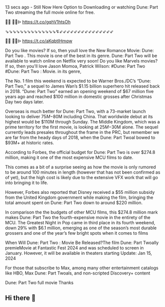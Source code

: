13 secs ago - Still Now Here Option to Downloading or watching Dune: Part Two streaming the full movie online for free.

🔴🔴 🔴🔴ᐅ  https://t.co/gqhV1htsOh

⇘⇘⇘⇘⇘⇘⇘⇘⇘⇘⇘⇘⇘⇘↯⇙⇙⇙⇙⇙⇙⇙⇙⇙⇙⇙⇙⇙⇙⇙

🔴🔴 🔴🔴ᐅ  https://t.co/aKqbtIHmqw


Do you like movies? If so, then youll love the New Romance Movie: Dune: Part Two . This movie is one of the best in its genre. Dune: Part Two will be available to watch online on Netflix very soon!
Do you like Marvels movies? If so, then you'll love Jason Momoa, Patrick Wilson: #Dune: Part Two #Dune: Part Two : Movie. in its genre,

The No. 1 film this weekend is expected to be Warner Bros./DC’s “Dune: Part Two,” a sequel to James Wan’s $1.15 billion superhero hit released back in 2018. “Dune: Part Two” earned an opening weekend of $67 million five years ago and reached $100 million in domestic grosses after Christmas Day two days later.

Overseas is much better for Dune: Part Two, with a 73-market launch looking to deliver $75M-$80M including China. That worldwide debut at its highest would be $110M through Sunday. The Middle Kingdom, which was a prime territory for the first movie, is looking at $25M-$30M alone. The sequel currently leads presales throughout the frame in the PRC, but remember we are far from the heady days of 2018, when the Dune: Part Twoal bowed to $93M+ at historic rates.

According to Forbes, the official budget for Dune: Part Two is over $274.8 million, making it one of the most expensive MCU films to date.

This comes as a bit of a surprise seeing as how the movie is only rumored to be around 100 minutes in length (however that has not been confirmed as of yet), but the high cost is likely due to the extensive VFX work that will go into bringing it to life.

However, Forbes also reported that Disney received a $55 million subsidy from the United Kingdom government while making the film, bringing the total amount spent on Dune: Part Two down to around $220 million.

In comparison the the budgets of other MCU films, this $274.8 million mark makes Dune: Part Two the fourth-expensive movie in the entirety of the MCU.
The Greatest Night in Pop came in third place in its fourth weekend, down 29% with $6.1 million, emerging as one of the season’s most durable grossers and one of the year’s few bright spots when it comes to films

When Will Dune: Part Two : Movie Be Released?The film Dune: Part Twoally premieMovie at Fantastic Fest 2024 and was scheduled to screen in January. However, it will be available in theaters starting Update: Jan 15, 2024

For those that subscribe to Max, among many other entertainment catalogs like HBO, Max Dune: Part Twoals, and non-scripted Discovery+ content

Dune: Part Two full movie Thanks
## Hi there 👋

<!--

**Here are some ideas to get you started:**

🙋‍♀️ A short introduction - what is your organization all about?
🌈 Contribution guidelines - how can the community get involved?
👩‍💻 Useful resources - where can the community find your docs? Is there anything else the community should know?
🍿 Fun facts - what does your team eat for breakfast?
🧙 Remember, you can do mighty things with the power of [Markdown](https://docs.github.com/github/writing-on-github/getting-started-with-writing-and-formatting-on-github/basic-writing-and-formatting-syntax)
-->
